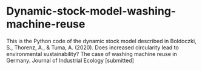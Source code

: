 # Dynamic-stock-model-washing-machine-reuse
This is the Python code of the dynamic stock model described in Boldoczki, S., Thorenz, A., &amp; Tuma, A. (2020). Does increased circularity lead to environmental sustainability? The case of washing machine reuse in Germany. Journal of Industrial Ecology [submitted]
